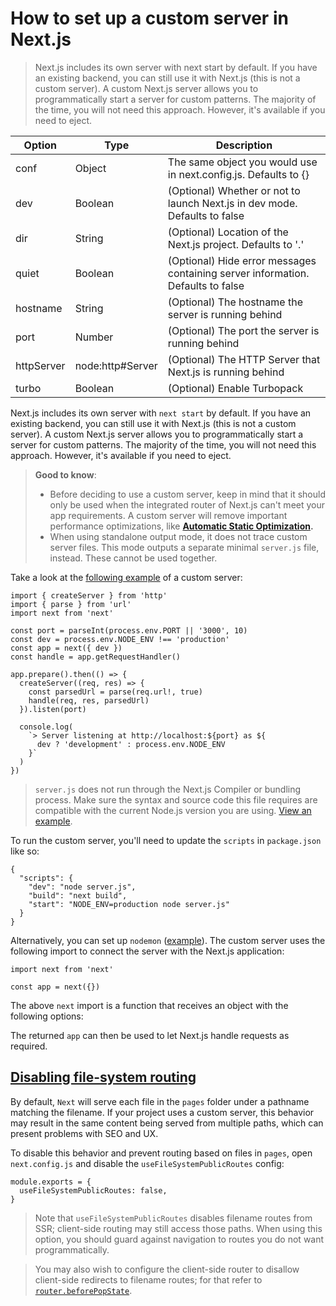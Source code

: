 # How to set up a custom server in Next.js

> Next.js includes its own server with next start by default. If you have an existing backend, you can still use it with Next.js (this is not a custom server). A custom Next.js server allows you to programmatically start a server for custom patterns. The majority of the time, you will not need this approach. However, it's available if you need to eject.

| Option     | Type             | Description                                                                     |
| ---------- | ---------------- | ------------------------------------------------------------------------------- |
| conf       | Object           | The same object you would use in next.config.js. Defaults to {}                 |
| dev        | Boolean          | (Optional) Whether or not to launch Next.js in dev mode. Defaults to false      |
| dir        | String           | (Optional) Location of the Next.js project. Defaults to '.'                     |
| quiet      | Boolean          | (Optional) Hide error messages containing server information. Defaults to false |
| hostname   | String           | (Optional) The hostname the server is running behind                            |
| port       | Number           | (Optional) The port the server is running behind                                |
| httpServer | node:http#Server | (Optional) The HTTP Server that Next.js is running behind                       |
| turbo      | Boolean          | (Optional) Enable Turbopack                                                     |

Next.js includes its own server with `next start` by default. If you have an existing backend, you can still use it with Next.js (this is not a custom server). A custom Next.js server allows you to programmatically start a server for custom patterns. The majority of the time, you will not need this approach. However, it's available if you need to eject.

> **Good to know**:
> 
> *   Before deciding to use a custom server, keep in mind that it should only be used when the integrated router of Next.js can't meet your app requirements. A custom server will remove important performance optimizations, like **[Automatic Static Optimization](/docs/pages/building-your-application/rendering/automatic-static-optimization).**
> *   When using standalone output mode, it does not trace custom server files. This mode outputs a separate minimal `server.js` file, instead. These cannot be used together.

Take a look at the [following example](https://github.com/vercel/next.js/tree/canary/examples/custom-server) of a custom server:

    import { createServer } from 'http'
    import { parse } from 'url'
    import next from 'next'
     
    const port = parseInt(process.env.PORT || '3000', 10)
    const dev = process.env.NODE_ENV !== 'production'
    const app = next({ dev })
    const handle = app.getRequestHandler()
     
    app.prepare().then(() => {
      createServer((req, res) => {
        const parsedUrl = parse(req.url!, true)
        handle(req, res, parsedUrl)
      }).listen(port)
     
      console.log(
        `> Server listening at http://localhost:${port} as ${
          dev ? 'development' : process.env.NODE_ENV
        }`
      )
    })

> `server.js` does not run through the Next.js Compiler or bundling process. Make sure the syntax and source code this file requires are compatible with the current Node.js version you are using. [View an example](https://github.com/vercel/next.js/tree/canary/examples/custom-server).

To run the custom server, you'll need to update the `scripts` in `package.json` like so:

    {
      "scripts": {
        "dev": "node server.js",
        "build": "next build",
        "start": "NODE_ENV=production node server.js"
      }
    }

Alternatively, you can set up `nodemon` ([example](https://github.com/vercel/next.js/tree/canary/examples/custom-server)). The custom server uses the following import to connect the server with the Next.js application:

    import next from 'next'
     
    const app = next({})

The above `next` import is a function that receives an object with the following options:

The returned `app` can then be used to let Next.js handle requests as required.

## [Disabling file-system routing](#disabling-file-system-routing)

By default, `Next` will serve each file in the `pages` folder under a pathname matching the filename. If your project uses a custom server, this behavior may result in the same content being served from multiple paths, which can present problems with SEO and UX.

To disable this behavior and prevent routing based on files in `pages`, open `next.config.js` and disable the `useFileSystemPublicRoutes` config:

    module.exports = {
      useFileSystemPublicRoutes: false,
    }

> Note that `useFileSystemPublicRoutes` disables filename routes from SSR; client-side routing may still access those paths. When using this option, you should guard against navigation to routes you do not want programmatically.

> You may also wish to configure the client-side router to disallow client-side redirects to filename routes; for that refer to [`router.beforePopState`](about:/docs/pages/api-reference/functions/use-router#routerbeforepopstate).
